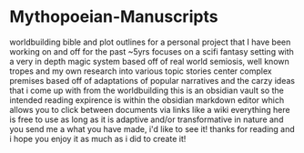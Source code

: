 # Mythopoeian-Manuscripts
worldbuilding bible and plot outlines for a personal project that I have been working on and off for the past ~5yrs
focuses on a scifi fantasy setting with a very in depth magic system based off of real world semiosis, well known tropes and my own research into various topic 
stories center complex premises based off of adaptations of popular narratives and the carzy ideas that i come up with from the worldbuilding
this is an obsidian vault so the intended reading expirence is within the obsidian markdown editor which allows you to click between documents via links like a wiki
everything here is free to use as long as it is adaptive and/or transformative in nature and you send me a what you have made, i'd like to see it!
thanks for reading and i hope you enjoy it as much as i did to create it!
